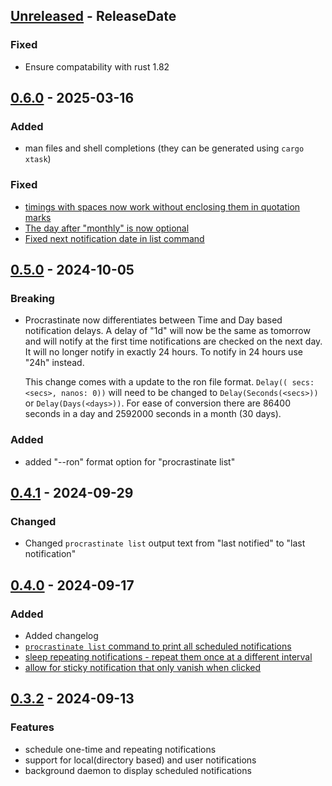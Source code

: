 <!-- next-header -->

## [Unreleased] - ReleaseDate

### Fixed

- Ensure compatability with rust 1.82

## [0.6.0] - 2025-03-16

### Added

- man files and shell completions (they can be generated using `cargo xtask`)

### Fixed

- [timings with spaces now work without enclosing them in quotation marks](https://github.com/Wasabi375/procrastinate/issues/11)
- [The day after "monthly" is now optional](https://github.com/Wasabi375/procrastinate/issues/12)
- [Fixed next notification date in list command](https://github.com/Wasabi375/procrastinate/issues/13)

## [0.5.0] - 2024-10-05

### Breaking

- Procrastinate now differentiates between Time and Day based notification delays.
    A delay of "1d" will now be the same as tomorrow and will notify at the first
    time notifications are checked on the next day. It will no longer notify in 
    exactly 24 hours. 
    To notify in 24 hours use "24h" instead.

    This change comes with a update to the ron file format.
    `Delay(( secs: <secs>, nanos: 0))` will need to be changed to `Delay(Seconds(<secs>))`
    or `Delay(Days(<days>))`.
    For ease of conversion there are 86400 seconds in a day and 2592000 seconds in
    a month (30 days).

### Added

- added "--ron" format option for "procrastinate list"

## [0.4.1] - 2024-09-29

### Changed

- Changed `procrastinate list` output text from "last notified" to "last notification"

## [0.4.0] - 2024-09-17

### Added

- Added changelog
- [`procrastinate list` command to print all scheduled notifications](https://github.com/Wasabi375/procrastinate/issues/2)
- [sleep repeating notifications - repeat them once at a different interval](https://github.com/Wasabi375/procrastinate/issues/6)
- [allow for sticky notification that only vanish when clicked](https://github.com/Wasabi375/procrastinate/issues/3)


## [0.3.2] - 2024-09-13

### Features
- schedule one-time and repeating notifications
- support for local(directory based) and user notifications
- background daemon to display scheduled notifications

<!-- next-url -->
[Unreleased]: https://github.com/wasabi375/procrastinate/compare/v0.6.0...HEAD
[0.6.0]: https://github.com/wasabi375/procrastinate/compare/v0.5.0...v0.6.0
[0.5.0]: https://github.com/wasabi375/procrastinate/compare/v0.4.1...v0.5.0
[0.4.1]: https://github.com/wasabi375/procrastinate/compare/v0.4.0...v0.4.1
[0.4.0]: https://github.com/wasabi375/procrastinate/compare/0.3.2...v0.4.0
[0.3.2]: https://github.com/wasabi375/procrastinate/compare/cd38477e3a142789371bf512c0fe2fb524e97c80...0.3.2
